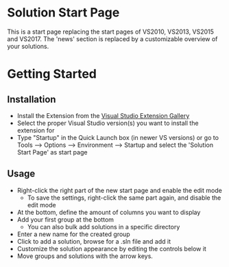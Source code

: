# Solution Start Page

This is a start page replacing the start pages of VS2010, VS2013, VS2015 and VS2017.
The 'news' section is replaced by a customizable overview of your solutions.


# Getting Started

## Installation

- Install the Extension from the [Visual Studio Extension Gallery](https://visualstudiogallery.msdn.microsoft.com/de5a8b10-d521-43ba-8af4-938c19b10ec9)
- Select the proper Visual Studio version(s) you want to install the extension for
- Type "Startup" in the Quick Launch box (in newer VS versions) or go to Tools --> Options --> Environment --> Startup and select the 'Solution Start Page' as start page

## Usage

- Right-click the right part of the new start page and enable the edit mode
	- To save the settings, right-click the same part again, and disable the edit mode
- At the bottom, define the amount of columns you want to display
- Add your first group at the bottom
	- You can also bulk add solutions in a specific directory
- Enter a new name for the created group
- Click to add a solution, browse for a .sln file and add it
- Customize the solution appearance by editing the controls below it
- Move groups and solutions with the arrow keys.
